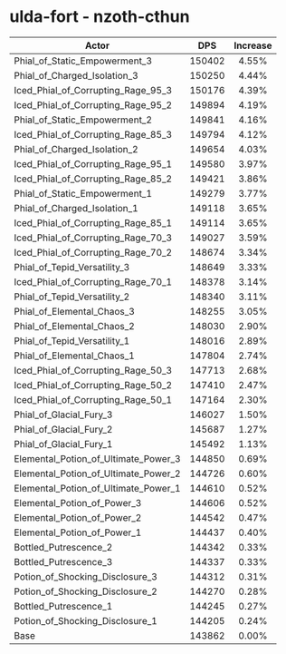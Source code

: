 # ulda-fort - nzoth-cthun
| Actor | DPS | Increase |
|---|:---:|:---:|
|Phial_of_Static_Empowerment_3|150402|4.55%|
|Phial_of_Charged_Isolation_3|150250|4.44%|
|Iced_Phial_of_Corrupting_Rage_95_3|150176|4.39%|
|Iced_Phial_of_Corrupting_Rage_95_2|149894|4.19%|
|Phial_of_Static_Empowerment_2|149841|4.16%|
|Iced_Phial_of_Corrupting_Rage_85_3|149794|4.12%|
|Phial_of_Charged_Isolation_2|149654|4.03%|
|Iced_Phial_of_Corrupting_Rage_95_1|149580|3.97%|
|Iced_Phial_of_Corrupting_Rage_85_2|149421|3.86%|
|Phial_of_Static_Empowerment_1|149279|3.77%|
|Phial_of_Charged_Isolation_1|149118|3.65%|
|Iced_Phial_of_Corrupting_Rage_85_1|149114|3.65%|
|Iced_Phial_of_Corrupting_Rage_70_3|149027|3.59%|
|Iced_Phial_of_Corrupting_Rage_70_2|148674|3.34%|
|Phial_of_Tepid_Versatility_3|148649|3.33%|
|Iced_Phial_of_Corrupting_Rage_70_1|148378|3.14%|
|Phial_of_Tepid_Versatility_2|148340|3.11%|
|Phial_of_Elemental_Chaos_3|148255|3.05%|
|Phial_of_Elemental_Chaos_2|148030|2.90%|
|Phial_of_Tepid_Versatility_1|148016|2.89%|
|Phial_of_Elemental_Chaos_1|147804|2.74%|
|Iced_Phial_of_Corrupting_Rage_50_3|147713|2.68%|
|Iced_Phial_of_Corrupting_Rage_50_2|147410|2.47%|
|Iced_Phial_of_Corrupting_Rage_50_1|147164|2.30%|
|Phial_of_Glacial_Fury_3|146027|1.50%|
|Phial_of_Glacial_Fury_2|145687|1.27%|
|Phial_of_Glacial_Fury_1|145492|1.13%|
|Elemental_Potion_of_Ultimate_Power_3|144850|0.69%|
|Elemental_Potion_of_Ultimate_Power_2|144726|0.60%|
|Elemental_Potion_of_Ultimate_Power_1|144610|0.52%|
|Elemental_Potion_of_Power_3|144606|0.52%|
|Elemental_Potion_of_Power_2|144542|0.47%|
|Elemental_Potion_of_Power_1|144437|0.40%|
|Bottled_Putrescence_2|144342|0.33%|
|Bottled_Putrescence_3|144337|0.33%|
|Potion_of_Shocking_Disclosure_3|144312|0.31%|
|Potion_of_Shocking_Disclosure_2|144270|0.28%|
|Bottled_Putrescence_1|144245|0.27%|
|Potion_of_Shocking_Disclosure_1|144205|0.24%|
|Base|143862|0.00%|
